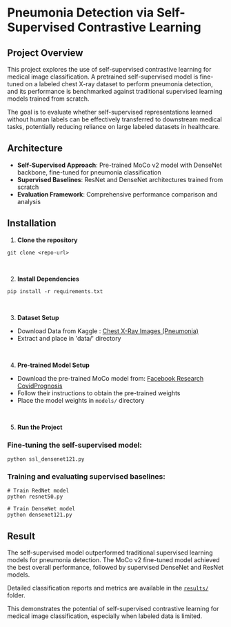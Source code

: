 # Pneumonia Detection via Self-Supervised Contrastive Learning

## Project Overview
This project explores the use of self-supervised contrastive learning for medical image classification. A pretrained self-supervised model is fine-tuned on a labeled chest X-ray dataset to perform pneumonia detection, and its performance is benchmarked against traditional supervised learning models trained from scratch.

The goal is to evaluate whether self-supervised representations learned without human labels can be effectively transferred to downstream medical tasks, potentially reducing reliance on large labeled datasets in healthcare.

## Architecture
- **Self-Supervised Approach**: Pre-trained MoCo v2 model with DenseNet backbone, fine-tuned for pneumonia classification
- **Supervised Baselines**: ResNet and DenseNet architectures trained from scratch
- **Evaluation Framework**: Comprehensive performance comparison and analysis


## Installation
1. **Clone the repository**
```
git clone <repo-url>
```
<br>

2. **Install Dependencies**
```
pip install -r requirements.txt
```
<br>

3. **Dataset Setup**
- Download Data from Kaggle : [Chest X-Ray Images (Pneumonia)](https://www.kaggle.com/datasets/paultimothymooney/chest-xray-pneumonia)
- Extract and place in 'data/' directory

<br>

4. **Pre-trained Model Setup**
- Download the pre-trained MoCo model from: [Facebook Research CovidPrognosis](https://github.com/facebookresearch/CovidPrognosis)
- Follow their instructions to obtain the pre-trained weights
- Place the model weights in `models/` directory

<br>

5. **Run the Project**
### **Fine-tuning the self-supervised model:**
```
python ssl_densenet121.py
```

### **Training and evaluating supervised baselines:**
```
# Train RedNet model 
python resnet50.py

# Train DenseNet model
python densenet121.py
```


## Result
The self-supervised model outperformed traditional supervised learning models for pneumonia detection. The MoCo v2 fine-tuned model achieved the best overall performance, followed by supervised DenseNet and ResNet models.

Detailed classification reports and metrics are available in the [`results/`](results/) folder.

This demonstrates the potential of self-supervised contrastive learning for medical image classification, especially when labeled data is limited.